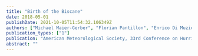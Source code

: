 ```yaml
---
title: "Birth of the Biscane"
date: 2018-05-01
publishDate: 2021-10-05T11:54:32.106349Z
authors: ["Michael Maier-Gerber", "Florian Pantillon", "Enrico Di Muzio", "Michael Riemer", "Andreas H. Fink", "Peter Knippertz"]
publication_types: ["1"]
publication: "American Meteorological Society, 33rd Conference on Hurricanes and Tropical Meteorology, Ponte Vedra, FL, USA, 16-20 April 2018"
abstract: ""
---
```


